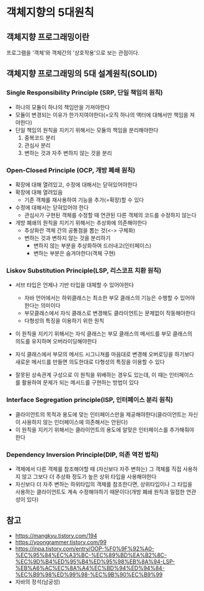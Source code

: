 # 객체지향의 5대원칙

## 객체지향 프로그래밍이란
프로그램을 '객체'와 객체간의 '상호작용'으로 보는 관점이다.

## 객체지향 프로그래밍의 5대 설계원칙(SOLID)
### Single Responsibility Principle (SRP, 단일 책임의 원칙)
- 하나의 모듈이 하나의 책임만을 가져야한다
- 모듈이 변경되는 이유가 한가지여야한다(=오직 하나의 액터에 대해서만 책임을 져야한다)
- 단일 책임의 원칙을 지키기 위해서는 모듈의 책임을 분리해야한다
    1. 중복코드 분리
    2. 관심사 분리
    3. 변하는 것과 자주 변하지 않는 것을 분리

### Open-Closed Principle (OCP, 개방 폐쇄 원칙)
- 확장에 대해 열려있고, 수정에 대해서는 닫혀있어야한다
- 확장에 대해 열려있음
    - 기존 객체를 재사용하여 기능을 추가(=확장)할 수 있다
- 수정에 대해서는 닫혀있어야 한다
    - 관심사가 구현된 객체를 수정할 때 연관된 다른 객체의 코드를 수정하지 않는다
- 개방 폐쇄의 원칙을 지키기 위해서는 추상화에 의존해야한다
    - 추상화란 객체 간의 공통점을 뽑는 것(<-> 구체화)
    - 변하는 것과 변하지 않는 것을 분리하기
        - 변하지 않는 부분을 추상화하여 드러내고(인터페이스)
        - 변하는 부분은 숨겨야한다(객체 구현)

### Liskov Substitution Principle(LSP, 리스코프 치환 원칙)
- 서브 타입은 언제나 기반 타입을 대체할 수 있어야한다
    - 자바 언어에서는 하위클래스는 최소한 부모 클래스의 기능은 수행할 수 있어야한다는 의미이다
    - 부모클래스에서 자식 클래스로 변경해도 클라이언트는 문제없이 작동해야한다
    - 다형성의 특징을 이용하기 위한 원칙

- 이 원칙을 지키기 위해서는 자식 클래스는 부모 클래스의 메서드를 부모 클래스의 의도를 유지하며 오버라이딩해야한다
- 자식 클래스에서 부모의 메서드 시그니쳐를 마음대로 변경해 오버로딩을 하기보다 새로운 메서드를 만들면 의도한대로 다형성의 특징을 이용할 수 있다
- 잘못된 상속관계 구성으로 이 원칙을 위배하는 경우도 있는데, 이 때는 인터페이스를 활용하여 문제가 되는 메서드를 구현하는 방법이 있다


### Interface Segregation principle(ISP, 인터페이스 분리 원칙)
- 클라이언트의 목적과 용도에 맞는 인터페이스만을 제공해야한다(클라이언트는 자신이 사용하지 않는 인터페이스에 의존해서는 안된다)
- 이 원칙을 지키기 위해서는 클라이언트의 용도에 알맞은 인터페이스를 추가해줘야한다
### Dependency Inversion Principle(DIP, 의존 역전 법칙)
- 객체에서 다른 객체를 참조해야할 때 (자신보다 자주 변하는) 그 객체를 직접 사용하지 않고 그보다 더 추상화 정도가 높은 상위 타입을 사용해야한다
- 자신보다 더 자주 변하는 하위타입의 객체를 참조한다면, 상위타입이나 그 타입을 사용하는 클라이언트도 계속 수정해야하기 때문이다(개방 폐쇄 원칙과 밀접한 연관성이 있다)

## 참고 
- https://mangkyu.tistory.com/194
- https://yoongrammer.tistory.com/99
- https://inpa.tistory.com/entry/OOP-%F0%9F%92%A0-%EC%95%84%EC%A3%BC-%EC%89%BD%EA%B2%8C-%EC%9D%B4%ED%95%B4%ED%95%98%EB%8A%94-LSP-%EB%A6%AC%EC%8A%A4%EC%BD%94%ED%94%84-%EC%B9%98%ED%99%98-%EC%9B%90%EC%B9%99
- 자바의 정석(남궁성)